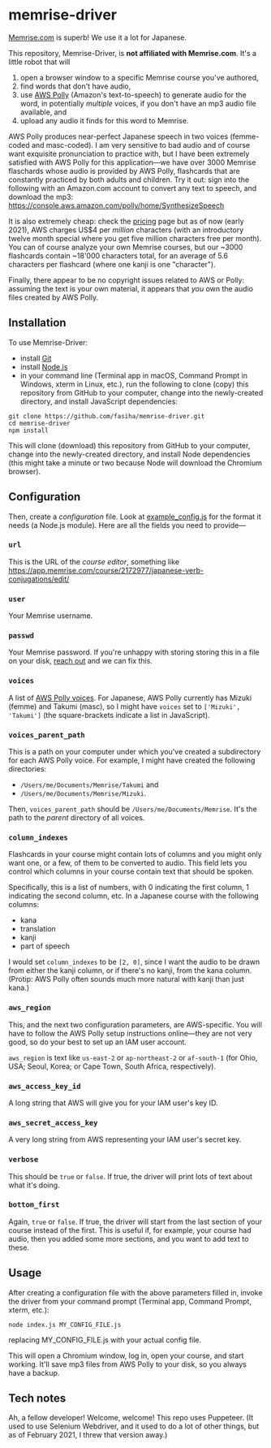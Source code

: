 # memrise-driver

[Memrise.com](https://www.memrise.com) is superb! We use it a lot for Japanese.

This repository, Memrise-Driver, is **not affiliated with Memrise.com**. It's a little robot that will
1. open a browser window to a specific Memrise course you've authored, 
2. find words that don't have audio,
3. use [AWS Polly](https://aws.amazon.com/polly/) (Amazon's text-to-speech) to generate audio for the word, in potentially *multiple* voices, if you don't have an mp3 audio file available, and
4. upload any audio it finds for this word to Memrise.

AWS Polly produces near-perfect Japanese speech in two voices (femme-coded and masc-coded). I am very sensitive to bad audio and of course want exquisite pronunciation to practice with, but I have been extremely satisfied with AWS Polly for this application—we have over 3000 Memrise flaschards whose audio is provided by AWS Polly, flashcards that are constantly practiced by both adults and children. Try it out: sign into the following with an Amazon.com account to convert any text to speech, and download the mp3: https://console.aws.amazon.com/polly/home/SynthesizeSpeech

It is also extremely cheap: check the [pricing](https://aws.amazon.com/polly/pricing/) page but as of now (early 2021), AWS charges US$4 per *million* characters (with an introductory twelve month special where you get five million characters free per month). You can of course analyze your own Memrise courses, but our ~3000 flashcards contain ~18'000 characters total, for an average of 5.6 characters per flashcard (where one kanji is one "character").

Finally, there appear to be no copyright issues related to AWS or Polly: assuming the text is your own material, it appears that *you* own the audio files created by AWS Polly.

## Installation
To use Memrise-Driver:
- install [Git](https://git-scm.com/)
- install [Node.js](https://nodejs.org/)
- in your command line (Terminal app in macOS, Command Prompt in Windows, xterm in Linux, etc.), run the following to clone (copy) this repository from GitHub to your computer, change into the newly-created directory, and install JavaScript dependencies:
```
git clone https://github.com/fasiha/memrise-driver.git
cd memrise-driver
npm install
```

This will clone (download) this repository from GitHub to your computer, change into the newly-created directory, and install Node dependencies (this might take a minute or two because Node will download the Chromium browser).

## Configuration
Then, create a *configuration* file. Look at [example_config.js](example_config.js) for the format it needs (a Node.js module). Here are all the fields you need to provide—

### `url`
This is the URL of the *course editor*, something like https://app.memrise.com/course/2172977/japanese-verb-conjugations/edit/

### `user`
Your Memrise username.

### `passwd`
Your Memrise password. If you're unhappy with storing storing this in a file on your disk, [reach out](issues/) and we can fix this.

### `voices`
A list of [AWS Polly voices](https://docs.aws.amazon.com/polly/latest/dg/voicelist.html). For Japanese, AWS Polly currently has Mizuki (femme) and Takumi (masc), so I might have `voices` set to `['Mizuki', 'Takumi']` (the square-brackets indicate a list in JavaScript).

### `voices_parent_path`
This is a path on your computer under which you've created a subdirectory for each AWS Polly voice. For example, I might have created the following directories:
- `/Users/me/Documents/Memrise/Takumi` and 
- `/Users/me/Documents/Memrise/Mizuki`.

Then, `voices_parent_path` should be `/Users/me/Documents/Memrise`. It's the path to the *parent* directory of all voices.

### `column_indexes`
Flashcards in your course might contain lots of columns and you might only want one, or a few, of them to be converted to audio. This field lets you control which columns in your course contain text that should be spoken.

Specifically, this is a list of numbers, with 0 indicating the first column, 1 indicating the second column, etc. In a Japanese course with the following columns:
- kana
- translation
- kanji
- part of speech

I would set `column_indexes` to be `[2, 0]`, since I want the audio to be drawn from either the kanji column, or if there's no kanji, from the kana column. (Protip: AWS Polly often sounds much more natural with kanji than just kana.)

### `aws_region`
This, and the next two configuration parameters, are AWS-specific. You will have to follow the AWS Polly setup instructions online—they are not very good, so do your best to set up an IAM user account.

`aws_region` is text like `us-east-2` or `ap-northeast-2` or `af-south-1` (for Ohio, USA; Seoul, Korea; or Cape Town, South Africa, respectively).

### `aws_access_key_id`
A long string that AWS will give you for your IAM user's key ID.

### `aws_secret_access_key`
A very long string from AWS representing your IAM user's secret key.

### `verbose`
This should be `true` or `false`. If true, the driver will print lots of text about what it's doing.

### `bottom_first`
Again, `true` or `false`. If true, the driver will start from the last section of your course instead of the first. This is useful if, for example, your course had audio, then you added some more sections, and you want to add text to these.

## Usage
After creating a configuration file with the above parameters filled in, invoke the driver from your command prompt (Terminal app, Command Prompt, xterm, etc.):
```console
node index.js MY_CONFIG_FILE.js
```
replacing MY_CONFIG_FILE.js with your actual config file.

This will open a Chromium window, log in, open your course, and start working. It'll save mp3 files from AWS Polly to your disk, so you always have a backup.

## Tech notes
Ah, a fellow developer! Welcome, welcome! This repo uses Puppeteer. (It used to use Selenium Webdriver, and it used to do a lot of other things, but as of February 2021, I threw that version away.)